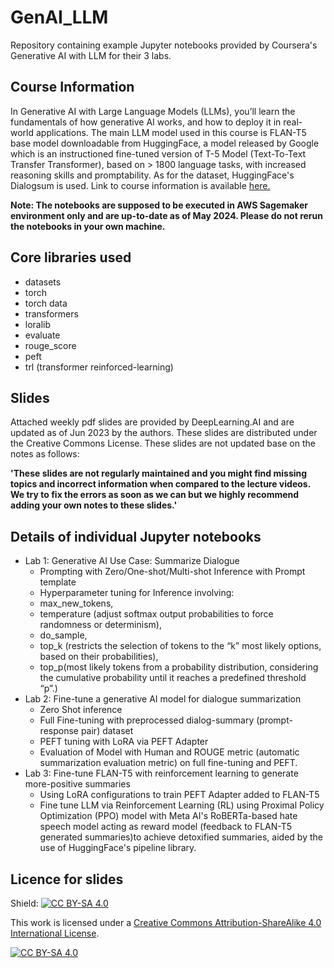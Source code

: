 # GenAI_LLM
Repository containing example Jupyter notebooks provided by Coursera's Generative AI with LLM for their 3 labs. 

## Course Information
In Generative AI with Large Language Models (LLMs), you’ll learn the fundamentals of how generative AI works, and how to deploy it in real-world applications. The main LLM model used in this course is FLAN-T5 base model downloadable from HuggingFace, a model released by Google which is an instructioned fine-tuned version of T-5 Model (Text-To-Text Transfer Transformer), based on > 1800 language tasks, with increased reasoning skills and promptability. As for the dataset, HuggingFace's Dialogsum is used.
Link to course information is available [here.](https://www.coursera.org/learn/generative-ai-with-llms/home/info)


**Note: The notebooks are supposed to be executed in AWS Sagemaker environment only and are up-to-date as of May 2024. Please do not rerun the notebooks in your own machine.**

## Core libraries used
- datasets
- torch
- torch data
- transformers
- loralib
- evaluate
- rouge_score
- peft
- trl (transformer reinforced-learning)

## Slides
Attached weekly pdf slides are provided by DeepLearning.AI and are updated as of Jun 2023 by the authors. These slides are distributed under the Creative Commons License. These slides are not updated base on the notes as follows:

**'These slides are not regularly maintained and you might find missing topics and incorrect information when compared to the lecture videos. We try to fix the errors as soon as we can but we highly recommend adding your own notes to these slides.'**


## Details of individual Jupyter notebooks
- Lab 1: Generative AI Use Case: Summarize Dialogue
  -  Prompting with Zero/One-shot/Multi-shot Inference with Prompt template
  -  Hyperparameter tuning for Inference involving:
    -   max_new_tokens,
    -   temperature (adjust softmax output probabilities to force randomness or determinism),
    -   do_sample,
    -   top_k (restricts the selection of tokens to the “k” most likely options, based on their probabilities),
    -   top_p(most likely tokens from a probability distribution, considering the cumulative probability until it reaches a predefined threshold “p”.)
- Lab 2: Fine-tune a generative AI model for dialogue summarization
  - Zero Shot inference
  - Full Fine-tuning with preprocessed dialog-summary (prompt-response pair) dataset
  - PEFT tuning with LoRA via PEFT Adapter
  - Evaluation of Model with Human and ROUGE metric (automatic summarization evaluation metric) on full fine-tuning and PEFT.
- Lab 3: Fine-tune FLAN-T5 with reinforcement learning to generate more-positive summaries
  - Using LoRA configurations to train PEFT Adapter added to FLAN-T5
  - Fine tune LLM via Reinforcement Learning (RL) using Proximal Policy Optimization (PPO) model with Meta AI's RoBERTa-based hate speech model acting as reward model (feedback to FLAN-T5 generated summaries)to achieve detoxified summaries, aided by the use of HuggingFace's pipeline library.


## Licence for slides
Shield: [![CC BY-SA 4.0][cc-by-sa-shield]][cc-by-sa]

This work is licensed under a
[Creative Commons Attribution-ShareAlike 4.0 International License][cc-by-sa].

[![CC BY-SA 4.0][cc-by-sa-image]][cc-by-sa]

[cc-by-sa]: http://creativecommons.org/licenses/by-sa/4.0/
[cc-by-sa-image]: https://licensebuttons.net/l/by-sa/4.0/88x31.png
[cc-by-sa-shield]: https://img.shields.io/badge/License-CC%20BY--SA%204.0-lightgrey.svg
